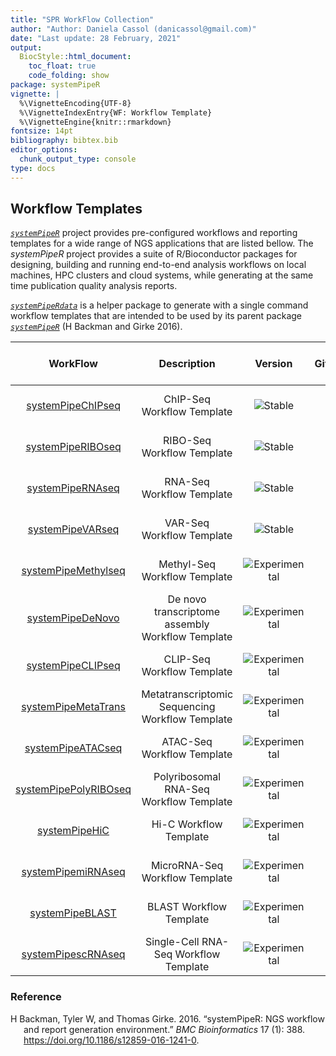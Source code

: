 ```yaml
---
title: "SPR WorkFlow Collection" 
author: "Author: Daniela Cassol (danicassol@gmail.com)"
date: "Last update: 28 February, 2021" 
output:
  BiocStyle::html_document:
    toc_float: true
    code_folding: show
package: systemPipeR
vignette: |
  %\VignetteEncoding{UTF-8}
  %\VignetteIndexEntry{WF: Workflow Template}
  %\VignetteEngine{knitr::rmarkdown}
fontsize: 14pt
bibliography: bibtex.bib
editor_options: 
  chunk_output_type: console
type: docs
---
```


## Workflow Templates

[*`systemPipeR`*](https://github.com/systemPipeR/) project provides pre-configured workflows and reporting templates for a wide range of NGS applications that are listed bellow. The *systemPipeR* project provides a suite of R/Bioconductor packages for designing, building and running end-to-end analysis workflows on local machines, HPC clusters
and cloud systems, while generating at the same time publication quality analysis reports.

[*`systemPipeRdata`*](https://github.com/tgirke/systemPipeRdata) is a helper package
to generate with a single command workflow templates that are intended to be
used by its parent package [*`systemPipeR`*](http://www.bioconductor.org/packages/devel/bioc/html/systemPipeR.html) (H Backman and Girke 2016).

|                                               WorkFlow                                               |                   Description                    |                                     Version                                     |                                                                                                        GitHub                                                                                                         |                                             R-CMD-check                                              |
|:----------------------------------------------------------------------------------------------------:|:------------------------------------------------:|:-------------------------------------------------------------------------------:|:---------------------------------------------------------------------------------------------------------------------------------------------------------------------------------------------------------------------:|:----------------------------------------------------------------------------------------------------:|
| [systemPipeChIPseq](https://systempiper.github.io/systemPipeChIPseq/articles/systemPipeChIPseq.html) |            ChIP-Seq Workflow Template            |       ![Stable](https://img.shields.io/badge/lifecycle-stable-green.svg)        |   <a href="https://github.com/systemPipeR/systemPipeChIPseq"> <img src="https://raw.githubusercontent.com/systemPipeR/systemPipeR/gh-pages/images/GitHub-Mark-120px-plus.png" align="center" style="width:20px;" />   |   ![R-CMD-check](https://github.com/systemPipeR/systemPipeChIPseq/workflows/R-CMD-check/badge.svg)   |
| [systemPipeRIBOseq](https://systempiper.github.io/systemPipeRIBOseq/articles/systemPipeRIBOseq.html) |            RIBO-Seq Workflow Template            |       ![Stable](https://img.shields.io/badge/lifecycle-stable-green.svg)        |   <a href="https://github.com/systemPipeR/systemPipeRIBOseq"> <img src="https://raw.githubusercontent.com/systemPipeR/systemPipeR/gh-pages/images/GitHub-Mark-120px-plus.png" align="center" style="width:20px;" />   |   ![R-CMD-check](https://github.com/systemPipeR/systemPipeRIBOseq/workflows/R-CMD-check/badge.svg)   |
|  [systemPipeRNAseq](https://systempiper.github.io/systemPipeRNAseq/articles/systemPipeRNAseq.html)   |            RNA-Seq Workflow Template             |       ![Stable](https://img.shields.io/badge/lifecycle-stable-green.svg)        |   <a href="https://github.com/systemPipeR/systemPipeRNAseq"> <img src="https://raw.githubusercontent.com/systemPipeR/systemPipeR/gh-pages/images/GitHub-Mark-120px-plus.png" align="center" style="width:20px;" />    |   ![R-CMD-check](https://github.com/systemPipeR/systemPipeRNAseq/workflows/R-CMD-check/badge.svg)    |
|  [systemPipeVARseq](https://systempiper.github.io/systemPipeVARseq/articles/systemPipeVARseq.html)   |            VAR-Seq Workflow Template             |       ![Stable](https://img.shields.io/badge/lifecycle-stable-green.svg)        |   <a href="https://github.com/systemPipeR/systemPipeVARseq"> <img src="https://raw.githubusercontent.com/systemPipeR/systemPipeR/gh-pages/images/GitHub-Mark-120px-plus.png" align="center" style="width:20px;" />    |   ![R-CMD-check](https://github.com/systemPipeR/systemPipeVARseq/workflows/R-CMD-check/badge.svg)    |
|              [systemPipeMethylseq](https://github.com/systemPipeR/systemPipeMethylseq)               |           Methyl-Seq Workflow Template           | ![Experimental](https://img.shields.io/badge/lifecycle-experimental-orange.svg) |  <a href="https://github.com/systemPipeR/systemPipeMethylseq"> <img src="https://raw.githubusercontent.com/systemPipeR/systemPipeR/gh-pages/images/GitHub-Mark-120px-plus.png" align="center" style="width:20px;" />  |  ![R-CMD-check](https://github.com/systemPipeR/systemPipeMethylseq/workflows/R-CMD-check/badge.svg)  |
|                 [systemPipeDeNovo](https://github.com/systemPipeR/systemPipeDeNovo)                  | De novo transcriptome assembly Workflow Template | ![Experimental](https://img.shields.io/badge/lifecycle-experimental-orange.svg) |   <a href="https://github.com/systemPipeR/systemPipeDeNovo"> <img src="https://raw.githubusercontent.com/systemPipeR/systemPipeR/gh-pages/images/GitHub-Mark-120px-plus.png" align="center" style="width:20px;" />    |   ![R-CMD-check](https://github.com/systemPipeR/systemPipeDeNovo/workflows/R-CMD-check/badge.svg)    |
|                [systemPipeCLIPseq](https://github.com/systemPipeR/systemPipeCLIPseq)                 |            CLIP-Seq Workflow Template            | ![Experimental](https://img.shields.io/badge/lifecycle-experimental-orange.svg) |   <a href="https://github.com/systemPipeR/systemPipeCLIPseq"> <img src="https://raw.githubusercontent.com/systemPipeR/systemPipeR/gh-pages/images/GitHub-Mark-120px-plus.png" align="center" style="width:20px;" />   |   ![R-CMD-check](https://github.com/systemPipeR/systemPipeCLIPseq/workflows/R-CMD-check/badge.svg)   |
|              [systemPipeMetaTrans](https://github.com/systemPipeR/systemPipeMetaTrans)               | Metatranscriptomic Sequencing Workflow Template  | ![Experimental](https://img.shields.io/badge/lifecycle-experimental-orange.svg) |  <a href="https://github.com/systemPipeR/systemPipeMetaTrans"> <img src="https://raw.githubusercontent.com/systemPipeR/systemPipeR/gh-pages/images/GitHub-Mark-120px-plus.png" align="center" style="width:20px;" />  |  ![R-CMD-check](https://github.com/systemPipeR/systemPipeMetaTrans/workflows/R-CMD-check/badge.svg)  |
|                [systemPipeATACseq](https://github.com/systemPipeR/systemPipeATACseq)                 |            ATAC-Seq Workflow Template            | ![Experimental](https://img.shields.io/badge/lifecycle-experimental-orange.svg) |   <a href="https://github.com/systemPipeR/systemPipeATACseq"> <img src="https://raw.githubusercontent.com/systemPipeR/systemPipeR/gh-pages/images/GitHub-Mark-120px-plus.png" align="center" style="width:20px;" />   |   ![R-CMD-check](https://github.com/systemPipeR/systemPipeATACseq/workflows/R-CMD-check/badge.svg)   |
|            [systemPipePolyRIBOseq](https://github.com/systemPipeR/systemPipePolyRIBOseq)             |     Polyribosomal RNA-Seq Workflow Template      | ![Experimental](https://img.shields.io/badge/lifecycle-experimental-orange.svg) | <a href="https://github.com/systemPipeR/systemPipePolyRIBOseq"> <img src="https://raw.githubusercontent.com/systemPipeR/systemPipeR/gh-pages/images/GitHub-Mark-120px-plus.png" align="center" style="width:20px;" /> | ![R-CMD-check](https://github.com/systemPipeR/systemPipePolyRIBOseq/workflows/R-CMD-check/badge.svg) |
|                    [systemPipeHiC](https://github.com/systemPipeR/systemPipeHiC)                     |              Hi-C Workflow Template              | ![Experimental](https://img.shields.io/badge/lifecycle-experimental-orange.svg) |     <a href="https://github.com/systemPipeR/systemPipeHiC"> <img src="https://raw.githubusercontent.com/systemPipeR/systemPipeR/gh-pages/images/GitHub-Mark-120px-plus.png" align="center" style="width:20px;" />     |     ![R-CMD-check](https://github.com/systemPipeR/systemPipeHiC/workflows/R-CMD-check/badge.svg)     |
|               [systemPipemiRNAseq](https://github.com/systemPipeR/systemPipemiRNAseq)                |          MicroRNA-Seq Workflow Template          | ![Experimental](https://img.shields.io/badge/lifecycle-experimental-orange.svg) |  <a href="https://github.com/systemPipeR/systemPipemiRNAseq"> <img src="https://raw.githubusercontent.com/systemPipeR/systemPipeR/gh-pages/images/GitHub-Mark-120px-plus.png" align="center" style="width:20px;" />   |  ![R-CMD-check](https://github.com/systemPipeR/systemPipemiRNAseq/workflows/R-CMD-check/badge.svg)   |
|                  [systemPipeBLAST](https://github.com/systemPipeR/systemPipeBLAST)                   |             BLAST Workflow Template              | ![Experimental](https://img.shields.io/badge/lifecycle-experimental-orange.svg) |    <a href="https://github.com/systemPipeR/systemPipeBLAST"> <img src="https://raw.githubusercontent.com/systemPipeR/systemPipeR/gh-pages/images/GitHub-Mark-120px-plus.png" align="center" style="width:20px;" />    |    ![R-CMD-check](https://github.com/systemPipeR/systemPipeBLAST/workflows/R-CMD-check/badge.svg)    |
|               [systemPipescRNAseq](https://github.com/systemPipeR/systemPipescRNAseq)                |      Single-Cell RNA-Seq Workflow Template       | ![Experimental](https://img.shields.io/badge/lifecycle-experimental-orange.svg) |  <a href="https://github.com/systemPipeR/systemPipescRNAseq"> <img src="https://raw.githubusercontent.com/systemPipeR/systemPipeR/gh-pages/images/GitHub-Mark-120px-plus.png" align="center" style="width:20px;" />   |  ![R-CMD-check](https://github.com/systemPipeR/systemPipescRNAseq/workflows/R-CMD-check/badge.svg)   |

### Reference

<div id="refs" class="references csl-bib-body hanging-indent">

<div id="ref-H_Backman2016-bt" class="csl-entry">

H Backman, Tyler W, and Thomas Girke. 2016. “<span class="nocase">systemPipeR: NGS workflow and report generation environment</span>.” *BMC Bioinformatics* 17 (1): 388. <https://doi.org/10.1186/s12859-016-1241-0>.

</div>

</div>
